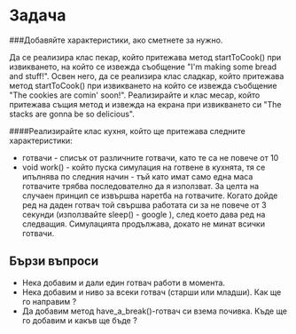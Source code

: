 Задача
====

###Добавяйте характеристики, ако сметнете за нужно.

Да се реализира клас пекар, който притежава метод startToCook() при
извикването, на който се извежда съобщение "I'm making some bread and
stuff!". Освен него, да се реализира клас сладкар, който притежава
метод startToCook() при извикването на който се извежда съобщение
"The cookies are comin' soon!". Реализирайте и клас месар, който
притежава същия метод и извежда на екрана при извикването си "The
stacks are gonna be so delicious". 


####Реализирайте клас кухня, който ще притежава следните характеристики:
* готвачи - списък от различните готвачи, като те са не повече от 10
* void work() - който пуска симулация на готвене в кухнята, тя се
  ипълнява по следния начин - тъй като имат само една маса готвачите трябва
  последователно да я използват. За целта на случаен принцип се извършва
  наретба на готвачите. Когато дойде ред на даден готвач той свършва
  работата си за не повече от 3 секунди (използвайте sleep() - google
), след което дава ред на следващия. Симулацията продължава, докато
  не минат всички готвачи.

Бързи въпроси
------
* Нека добавим и дали един готвач работи в момента. 
* Нека добавим и ниво за всеки готвач (старши или младши). Как ще го направим ?
* Да добавим метод have_a_break()-готвач си взема почивка. Къде ще го добавим и какъв ще бъде ? 
